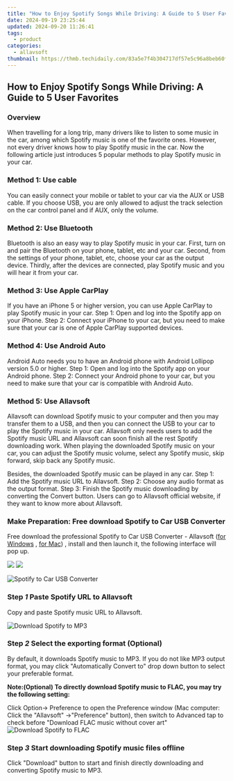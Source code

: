 ```yaml
---
title: "How to Enjoy Spotify Songs While Driving: A Guide to 5 User Favorites"
date: 2024-09-19 23:25:44
updated: 2024-09-20 11:26:41
tags:
  - product
categories:
  - allavsoft
thumbnail: https://thmb.techidaily.com/83a5e7f4b304717df57e5c96a8beb60fe39d761265a0a53063f5a3b844f4f838.png
---
```


## How to Enjoy Spotify Songs While Driving: A Guide to 5 User Favorites

### Overview

When travelling for a long trip, many drivers like to listen to some music in the car, among which Spotify music is one of the favorite ones. However, not every driver knows how to play Spotify music in the car. Now the following article just introduces 5 popular methods to play Spotify music in your car.

### Method 1: Use cable

You can easily connect your mobile or tablet to your car via the AUX or USB cable. If you choose USB, you are only allowed to adjust the track selection on the car control panel and if AUX, only the volume.

### Method 2: Use Bluetooth

Bluetooth is also an easy way to play Spotify music in your car. First, turn on and pair the Bluetooth on your phone, tablet, etc and your car. Second, from the settings of your phone, tablet, etc, choose your car as the output device. Thirdly, after the devices are connected, play Spotify music and you will hear it from your car.

### Method 3: Use Apple CarPlay

If you have an iPhone 5 or higher version, you can use Apple CarPlay to play Spotify music in your car. Step 1: Open and log into the Spotify app on your iPhone. Step 2: Connect your iPhone to your car, but you need to make sure that your car is one of Apple CarPlay supported devices.

### Method 4: Use Android Auto

Android Auto needs you to have an Android phone with Android Lollipop version 5.0 or higher. Step 1: Open and log into the Spotify app on your Android phone. Step 2: Connect your Android phone to your car, but you need to make sure that your car is compatible with Android Auto.

### Method 5: Use Allavsoft

Allavsoft can download Spotify music to your computer and then you may transfer them to a USB, and then you can connect the USB to your car to play the Spotify music in your car. Allavsoft only needs users to add the Spotify music URL and Allavsoft can soon finish all the rest Spotify downloading work. When playing the downloaded Spotify music on your car, you can adjust the Spotify music volume, select any Spotify music, skip forward, skip back any Spotify music.

Besides, the downloaded Spotify music can be played in any car. Step 1: Add the Spotify music URL to Allavsoft. Step 2: Choose any audio format as the output format. Step 3: Finish the Spotify music downloading by converting the Convert button. Users can go to Allavsoft official website, if they want to know more about Allavsoft.

### Make Preparation: Free download Spotify to Car USB Converter

Free download the professional Spotify to Car USB Converter - Allavsoft ([for Windows](https://tools.techidaily.com/allavsoft/products/) , [for Mac](https://tools.techidaily.com/allavsoft/products/)) , install and then launch it, the following interface will pop up.

[![](https://www.allavsoft.com/how-to/../images/how-to/free-download-win.jpg)](https://tools.techidaily.com/allavsoft/products/) [![](https://www.allavsoft.com/how-to/../images/how-to/free-download-mac.jpg)](https://tools.techidaily.com/allavsoft/products/)

![Spotify to Car USB Converter](https://www.allavsoft.com/how-to/../images/allavsoft/screen-shot-600.jpg)

### Step _1_ Paste Spotify URL to Allavsoft

Copy and paste Spotify music URL to Allavsoft.

![Download Spotify to MP3](https://www.allavsoft.com/how-to/../images/how-to/spotify-to-mp3/download-and-convert-spotify-to-mp3.jpg)

### Step _2_ Select the exporting format (Optional)

By default, it downloads Spotify music to MP3\. If you do not like MP3 output format, you may click "Automatically Convert to" drop down button to select your preferable format.

**Note:(Optional) To directly download Spotify music to FLAC, you may try the following setting:**

Click Option-> Preference to open the Preference window (Mac computer: Click the "Allavsoft" ->"Preference" button), then switch to Advanced tap to check before "Download FLAC music without cover art" ![Download Spotify to FLAC](https://www.allavsoft.com/how-to/../images/how-to/spotify-to-mp3/spotify-to-flac.jpg)

### Step _3_ Start downloading Spotify music files offline

Click "Download" button to start and finish directly downloading and converting Spotify music to MP3.

<ins class="adsbygoogle"
     style="display:block"
     data-ad-format="autorelaxed"
     data-ad-client="ca-pub-7571918770474297"
     data-ad-slot="1223367746"></ins>



<ins class="adsbygoogle"
     style="display:block"
     data-ad-client="ca-pub-7571918770474297"
     data-ad-slot="8358498916"
     data-ad-format="auto"
     data-full-width-responsive="true"></ins>
